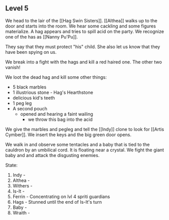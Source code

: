 ## Level 5

We head to the lair of the [[Hag Swin Sisters]].  [[Althea]] walks up to the door and starts into the room. We hear some cackling and some figures materialize. A hag appears and tries to spill acid on the party. We recognize one of the has as [[Nanny Pu'Pu]].

They say that they must protect "his" child. She also let us know that they have been spying on us. 

We break into a fight with the hags and kill a red haired one. The other two vanish! 

We loot the dead hag and kill some other things:
- 5 black marbles
- 1 illustrious stone - Hag's Hearthstone
- delicious kid's teeth
- 1 peg leg
- A second pouch 
	- opened and hearing a faint wailing
		- we throw this bag into the acid


We give the marbles and pegleg and tell the [[Indy]] clone to look for [[Artis Cymber]]. We insert the keys and the big green door opens.

We walk in and observe some tentacles and a baby that is tied to the cauldron by an umbilical cord. It is floating near a crystal. We fight the giant baby and and attack the disgusting enemies.

State:
1. Indy - 
2. Althea  - 
3. Withers - 
4. Is-It - 
5. Ferrin - Concentrating on lvl 4 spriti guardians
6. Hags - Stunned until the end of Is-It's turn
7. Baby - 
8. Wraith - 